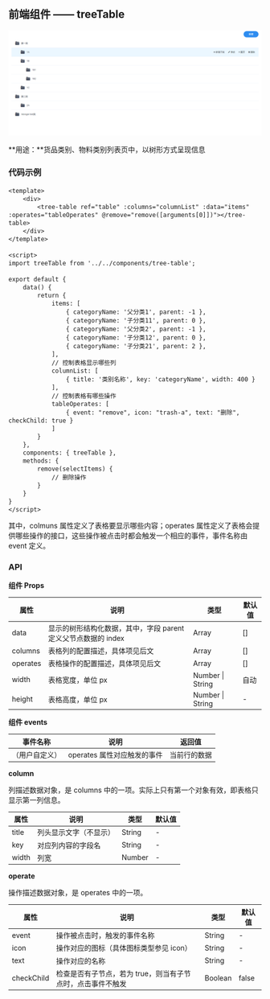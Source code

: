 ## 前端组件 —— treeTable

![](../media/component-tree-table.png)

**用途：**货品类别、物料类别列表页中，以树形方式呈现信息

### 代码示例

```vue
<template>
    <div>
        <tree-table ref="table" :columns="columnList" :data="items" :operates="tableOperates" @remove="remove([arguments[0]])"></tree-table>
    </div>
</template>

<script>
import treeTable from '../../components/tree-table';

export default {
    data() {
        return {
            items: [
                { categoryName: '父分类1', parent: -1 },
                { categoryName: '子分类11', parent: 0 },
                { categoryName: '父分类2', parent: -1 },
                { categoryName: '子分类12', parent: 0 },
                { categoryName: '子分类21', parent: 2 },
            ],
            // 控制表格显示哪些列
            columnList: [
                { title: '类别名称', key: 'categoryName', width: 400 }
            ],
            // 控制表格有哪些操作
            tableOperates: [
                { event: "remove", icon: "trash-a", text: "删除", checkChild: true }
            ]
        }
    },
    components: { treeTable },
    methods: {
        remove(selectItems) {
            // 删除操作
        }
    }
}
</script>
```

其中，colmuns 属性定义了表格要显示哪些内容；operates 属性定义了表格会提供哪些操作的接口，这些操作被点击时都会触发一个相应的事件，事件名称由 event 定义。

### API

**组件 Props**

| 属性       | 说明                                     | 类型               | 默认值  |
| -------- | -------------------------------------- | ---------------- | ---- |
| data     | 显示的树形结构化数据，其中，字段 parent 定义父节点数据的 index | Array            | []   |
| columns  | 表格列的配置描述，具体项见后文                        | Array            | []   |
| operates | 表格操作的配置描述，具体项见后文                       | Array            | []   |
| width    | 表格宽度，单位 px                             | Number \| String | 自动   |
| height   | 表格高度，单位 px                             | Number \| String | -    |

**组件 events**

| 事件名称    | 说明                 | 返回值    |
| ------- | ------------------ | ------ |
| （用户自定义） | operates 属性对应触发的事件 | 当前行的数据 |

**column**

列描述数据对象，是 columns 中的一项。实际上只有第一个对象有效，即表格只显示第一列信息。

| 属性    | 说明          | 类型     | 默认值  |
| ----- | ----------- | ------ | ---- |
| title | 列头显示文字（不显示） | String | -    |
| key   | 对应列内容的字段名   | String | -    |
| width | 列宽          | Number | -    |

**operate**

操作描述数据对象，是 operates 中的一项。

| 属性         | 说明                               | 类型      | 默认值   |
| ---------- | -------------------------------- | ------- | ----- |
| event      | 操作被点击时，触发的事件名称                   | String  | -     |
| icon       | 操作对应的图标（具体图标类型参见 icon）           | String  | -     |
| text       | 操作对应的名称                          | String  | -     |
| checkChild | 检查是否有子节点，若为 true，则当有子节点时，点击事件不触发 | Boolean | false |